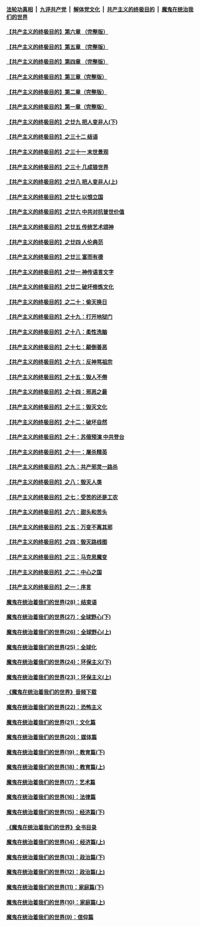 ####  [法轮功真相](../../../../basic/blob/master/README.md?t=04262031) &nbsp;|&nbsp; [九评共产党](../../../../9ping.md/blob/master/README.md?t=04262031) &nbsp;|&nbsp; [解体党文化](../../../../jtdwh.md/blob/master/README.md?t=04262031)  &nbsp;|&nbsp; [共产主义的终极目的](../../../../gczydzjmd.md/blob/master/README.md?t=04262031) &nbsp;|&nbsp; [魔鬼在统治我们的世界](../../../../mgztzwmdsj.md/blob/master/README.md?t=04262031) 

#### [【共产主义的终极目的】第六章 （完整版）](../pages/nsc422/n11428913.md?t=04262031) 

#### [【共产主义的终极目的】第五章 （完整版）](../pages/nsc422/n11428912.md?t=04262031) 

#### [【共产主义的终极目的】第四章 （完整版）](../pages/nsc422/n11428907.md?t=04262031) 

#### [【共产主义的终极目的】第三章（完整版）](../pages/nsc422/n11428848.md?t=04262031) 

#### [【共产主义的终极目的】第二章（完整版）](../pages/nsc422/n11428831.md?t=04262031) 

#### [【共产主义的终极目的】第一章（完整版）](../pages/nsc422/n11417651.md?t=04262031) 

#### [【共产主义的终极目的】之廿九 把人变非人(下)](../pages/nsc422/n11344140.md?t=04262031) 

#### [【共产主义的终极目的】之三十二 结语](../pages/nsc422/n11360535.md?t=04262031) 

#### [【共产主义的终极目的】之三十一 末世景观](../pages/nsc422/n11351129.md?t=04262031) 

#### [【共产主义的终极目的】之三十 几成狼世界](../pages/nsc422/n11348280.md?t=04262031) 

#### [【共产主义的终极目的】之廿八 把人变非人(上)](../pages/nsc422/n11340492.md?t=04262031) 

#### [【共产主义的终极目的】之廿七 以恨立国](../pages/nsc422/n11336944.md?t=04262031) 

#### [【共产主义的终极目的】之廿六 中共对抗普世价值](../pages/nsc422/n11324785.md?t=04262031) 

#### [【共产主义的终极目的】之廿五 传统艺术颂神](../pages/nsc422/n11296396.md?t=04262031) 

#### [【共产主义的终极目的】之廿四 人伦典范](../pages/nsc422/n11296397.md?t=04262031) 

#### [【共产主义的终极目的】之廿三 富而有德](../pages/nsc422/n11283598.md?t=04262031) 

#### [【共产主义的终极目的】之廿一 神传语言文字](../pages/nsc422/n11263265.md?t=04262031) 

#### [【共产主义的终极目的】之廿二 破坏修炼文化](../pages/nsc422/n11245728.md?t=04262031) 

#### [【共产主义的终极目的】之二十：偷天换日](../pages/nsc422/n11238846.md?t=04262031) 

#### [【共产主义的终极目的】之十九：打开地狱门](../pages/nsc422/n11206376.md?t=04262031) 

#### [【共产主义的终极目的】之十八：柔性洗脑](../pages/nsc422/n11199994.md?t=04262031) 

#### [【共产主义的终极目的】之十七：颠倒善恶](../pages/nsc422/n11179782.md?t=04262031) 

#### [【共产主义的终极目的】之十六：反神骂祖宗](../pages/nsc422/n11166798.md?t=04262031) 

#### [【共产主义的终极目的】之十五：毁人不倦](../pages/nsc422/n11166792.md?t=04262031) 

#### [【共产主义的终极目的】之十四：邪恶之最](../pages/nsc422/n11150249.md?t=04262031) 

#### [【共产主义的终极目的】之十三：毁灭文化](../pages/nsc422/n11135227.md?t=04262031) 

#### [【共产主义的终极目的】之十二：破坏自然](../pages/nsc422/n11135214.md?t=04262031) 

#### [【共产主义的终极目的】之十：苏俄预演 中共登台](../pages/nsc422/n11118424.md?t=04262031) 

#### [【共产主义的终极目的】之十一：屠杀精英](../pages/nsc422/n11118442.md?t=04262031) 

#### [【共产主义的终极目的】之九：共产邪灵一路杀](../pages/nsc422/n11114139.md?t=04262031) 

#### [【共产主义的终极目的】之八：毁灭人类](../pages/nsc422/n11108503.md?t=04262031) 

#### [【共产主义的终极目的】之七：受苦的还是工农](../pages/nsc422/n11101809.md?t=04262031) 

#### [【共产主义的终极目的】之六：甜头和苦头](../pages/nsc422/n11096971.md?t=04262031) 

#### [【共产主义的终极目的】之五：万变不离其邪](../pages/nsc422/n11091285.md?t=04262031) 

#### [【共产主义的终极目的】之四：毁灭路线图](../pages/nsc422/n11086284.md?t=04262031) 

#### [【共产主义的终极目的】之三：马克思魔变](../pages/nsc422/n11061941.md?t=04262031) 

#### [【共产主义的终极目的】之二：中心之国](../pages/nsc422/n11047728.md?t=04262031) 

#### [【共产主义的终极目的】之一：序言](../pages/nsc422/n11086077.md?t=04262031) 

#### [魔鬼在统治着我们的世界(28)：结束语](../pages/nsc422/n10936246.md?t=04262031) 

#### [魔鬼在统治着我们的世界(27)：全球野心(下)](../pages/nsc422/n10928319.md?t=04262031) 

#### [魔鬼在统治着我们的世界(26)：全球野心(上)](../pages/nsc422/n10900318.md?t=04262031) 

#### [魔鬼在统治着我们的世界(25)：全球化](../pages/nsc422/n10788205.md?t=04262031) 

#### [魔鬼在统治着我们的世界(24)：环保主义(下)](../pages/nsc422/n10695307.md?t=04262031) 

#### [魔鬼在统治着我们的世界(23)：环保主义(上)](../pages/nsc422/n10688613.md?t=04262031) 

#### [《魔鬼在统治着我们的世界》音频下载](../pages/nsc422/n10635553.md?t=04262031) 

#### [魔鬼在统治着我们的世界(22)：恐怖主义](../pages/nsc422/n10614727.md?t=04262031) 

#### [魔鬼在统治着我们的世界(21)：文化篇](../pages/nsc422/n10597706.md?t=04262031) 

#### [魔鬼在统治着我们的世界(20)：媒体篇](../pages/nsc422/n10586579.md?t=04262031) 

#### [魔鬼在统治着我们的世界(19)：教育篇(下)](../pages/nsc422/n10564808.md?t=04262031) 

#### [魔鬼在统治着我们的世界(18)：教育篇(上)](../pages/nsc422/n10526970.md?t=04262031) 

#### [魔鬼在统治着我们的世界(17)：艺术篇](../pages/nsc422/n10499093.md?t=04262031) 

#### [魔鬼在统治着我们的世界(16)：法律篇](../pages/nsc422/n10485969.md?t=04262031) 

#### [魔鬼在统治着我们的世界(15)：经济篇(下)](../pages/nsc422/n10469975.md?t=04262031) 

#### [《魔鬼在统治着我们的世界》全书目录](../pages/nsc422/n10464261.md?t=04262031) 

#### [魔鬼在统治着我们的世界(14)：经济篇(上)](../pages/nsc422/n10457370.md?t=04262031) 

#### [魔鬼在统治着我们的世界(13)：政治篇(下)](../pages/nsc422/n10448270.md?t=04262031) 

#### [魔鬼在统治着我们的世界(12)：政治篇(上)](../pages/nsc422/n10444576.md?t=04262031) 

#### [魔鬼在统治着我们的世界(11)：家庭篇(下)](../pages/nsc422/n10440961.md?t=04262031) 

#### [魔鬼在统治着我们的世界(10)：家庭篇(上)](../pages/nsc422/n10435448.md?t=04262031) 

#### [魔鬼在统治着我们的世界(9)：信仰篇](../pages/nsc422/n10432159.md?t=04262031) 

